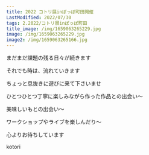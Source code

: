 ```yaml
---
title: 2022 コトリ展inぽっぽ町田開催
LastModified: 2022/07/30
tags: 2.2022/コトリ展inぽっぽ町田
title_image: /img/1659063265229.jpg
image: /img/1659063265229.jpg
image2: /img/1659063265166.jpg
---
```

まだまだ課題の残る日々が続きます

それでも時は、流れていきます

ちょっと息抜きに遊びに来て下さいませ

ひとつひとつ丁寧に楽しみながら作った作品との出会い～

美味しいもとの出会い～

ワークショップやライブを楽しんだり～

心よりお待ちしています

kotori